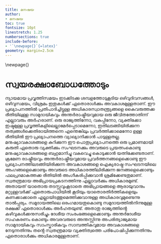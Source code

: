 ```yaml
---
title: മനഷയ
author: 
- മനഷയ
toc: true
fontsize: 10pt
linestretch: 1.25
numbersections: true
include-before:
- '`\newpage{}`{=latex}'
geometry: margin=2.5cm
---
```


\newpage{}

# സ്വയരക്ഷാബോധത്തോടും

ന്യായമായ പ്രവൃത്തിസമയം ഇടക്കിടക്കു ശമ്പളത്തോടുകൂടിയ ഒഴിവുദിവസങ്ങൾ, ഒഴിവുസമയം, വിശ്രമം ഇതുകൾക്ക്‌ ഏതൊരാൾക്കും അവകാശമുള്ളതാണ്‌. ഈ പ്രഖ്യാപനത്തിൽ പ്രതിപാദിച്ചിട്ടുള്ള അധികാരസ്വാതന്ത്ര്യങ്ങളെ കൈവരുത്തക്ക രീതിയിലുള്ള സാമുദായികവും അന്തർരാഷ്ട്രീയവുമായ ഒരു ജീവിതത്തോതിന്ന് എല്ലാവരും അർഹരാണ്‌. ഒരു രാജ്യത്തിന്നോ, വകുപ്പിന്നോ, വ്യക്തിക്കോ ഇഷ്ടമുള്ള പ്രവൃത്തികളിലെല്ലാമേർപ്പെടാമെന്നോ, ഇതിലടങ്ങിയിരിക്കുന്ന തത്വങ്ങൾക്കെതിരായിത്തന്നെ എന്തെങ്കിലും പ്രവർത്തിക്കാമെന്നോ ഉള്ള രീതിയിൽ ഈ പ്രഖ്യാപനത്തെ വ്യാഖ്യാനിക്കാൻ പാടുള്ളതല്ല. മനുഷ്യാവകാശങ്ങളെ കുറിക്കുന്ന ഈ പൊതുപ്രഖ്യാപനത്തെ ഒരു പ്രമാണമായി കരുതി ഏതൊരു വ്യക്തിക്കും സംഘടനക്കും അവരുടെ പ്രയത്നംകൊണ്ടു മനുഷ്യാവകാശങ്ങളെ ബഹുമാനിച്ചു വകവെച്ചു കൊടുക്കാൻ യത്നിക്കേണ്ടതാണ്‌. ക്രമേണ രാഷ്ട്രീയവും അന്തർരാഷ്ട്രീയവുമായ പ്രവർത്തനങ്ങളെക്കൊണ്ടു ഈ പ്രഖ്യാപനത്തിലടങ്ങിയിരിക്കുന്ന അവകാശങ്ങളെ ഐക്യരാഷ്ട്ര സംഘടനയിലെ അംഗങ്ങളെക്കൊണ്ടും അവരുടെ അധികാരത്തിലിരിക്കുന്ന ജനങ്ങളെക്കൊണ്ടും ഫലപ്രദമാകത്തക്ക രീതിയിൽ അംഗീകരിപ്പിക്കുവാൻ ശ്രമിക്കേണ്ടതുമാണ്‌. സ്വതന്ത്രമായ അഭിപ്രായപ്രകടനത്തിന്നു എല്ലാവർക്കും അധികാരമുണ്ട്‌. അതായത്‌ യാതൊരു തടസ്സവുംകൂടാതെ അഭിപ്രായങ്ങളെ ആരായുവാനും മറ്റുള്ളവർക്ക്‌ ഏതൊരുപാധിയിൽ കൂടിയും യാതൊരതിർത്തികളെയും കണക്കാക്കാതെ എല്ലായിടത്തുമെത്തിക്കുവാനുള്ള അധികാരവുമുണ്ടെന്നു താൽപ്പര്യം. സമുദായത്തിലെ ഒരംഗമായതുകൊണ്ടു സമുദായത്തിൽനിന്നുമുള്ള രക്ഷക്ക്‌ ഏതൊരാൾക്കും അർഹതയുണ്ട്‌. അതാതു രാജ്യത്തിൻ്റെ കഴിവുകൾക്കനുസരിച്ചും ദേശീയ സംരംഭങ്ങളെക്കൊണ്ടും അന്തർദേശീയ സഹകരണം കൊണ്ടും അവരവരുടെ അന്തസ്സിന്നു അപരിത്യാജ്യമായ സാമുദായികവും സാംസ്കാരികവും സാമ്പത്തികവുമായ അവകാശങ്ങളെ നേടുന്നതിന്നും തൻ്റെ സ്വതന്ത്രമായ വ്യക്തിത്വത്തെ പരിപോഷിപ്പിക്കുന്നതിന്നും ഏതൊരാൾക്കും അധികാരമുള്ളതാണ്‌. 